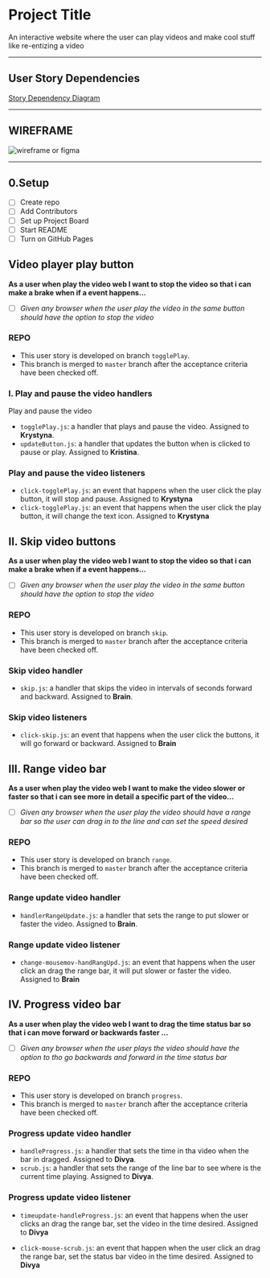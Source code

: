 # Project Title

An interactive website where the user can play videos and make cool stuff like re-entizing a video

---

## User Story Dependencies

[Story Dependency Diagram](../public\Stories-dependencies.png)

---

## WIREFRAME

![wireframe or figma]()

---

## 0.Setup

- [ ] Create repo
- [ ] Add Contributors
- [ ] Set up Project Board
- [ ] Start README
- [ ] Turn on GitHub Pages

## Video player play button

**As a user when play the video web I want to stop the video so that i can make a brake when if a event happens...**

- [ ] _Given any browser when the user play the video in the same button should have the option to stop the video_

### REPO

- This user story is developed on branch `togglePlay`.
- This branch is merged to `master` branch after the acceptance criteria have been checked off.

### I. Play and pause the video handlers

Play and pause the video

- `togglePlay.js`: a handler that plays and pause the video. Assigned to **Krystyna**.
- `updateButton.js`: a handler that updates the button when is clicked to pause or play. Assigned to **Kristina**.

### Play and pause the video listeners

- `click-togglePlay.js`: an event that happens when the user click the play button, it will stop and pause. Assigned to **Krystyna**
- `click-togglePlay.js`: an event that happens when the user click the play button, it will change the text icon. Assigned to **Krystyna**

## II. Skip video buttons

**As a user when play the video web I want to stop the video so that i can make a brake when if a event happens...**

- [ ] _Given any browser when the user play the video in the same button should have the option to stop the video_

### REPO

- This user story is developed on branch `skip`.
- This branch is merged to `master` branch after the acceptance criteria have been checked off.

### Skip video handler

- `skip.js`: a handler that skips the video in intervals of seconds forward and backward. Assigned to **Brain**.

### Skip video listeners

- `click-skip.js`: an event that happens when the user click the buttons, it will go forward or backward. Assigned to **Brain**

## III. Range video bar

**As a user when play the video web I want to make the video slower or faster so that i can see more in detail a specific part of the video...**

- [ ] _Given any browser when the user play the video should have a range bar so the user can drag in to the line and can set the speed desired_

### REPO

- This user story is developed on branch `range`.
- This branch is merged to `master` branch after the acceptance criteria have been checked off.

### Range update video handler

- `handlerRangeUpdate.js`:  a handler that sets the range to put slower or faster the video. Assigned to **Brain**.

### Range update video listener

- `change-mousemov-handRangUpd.js`: an event that happens when the user click an drag the range bar, it will  put slower or faster the video. Assigned to **Brain**


## IV. Progress video bar

**As a user when play the video web I want to drag the time status bar so that i can move forward or backwards faster  ...**

- [ ] _Given any browser when the user plays the video should have the option to  tho go backwards and forward in the time status bar_

### REPO

- This user story is developed on branch `progress`.
- This branch is merged to `master` branch after the acceptance criteria have been checked off.

### Progress update video handler

- `handleProgress.js`:  a handler that sets the time in tha video when the bar in dragged. Assigned to **Divya**.
- `scrub.js`:  a handler that sets the range of the line bar to see where is the current time playing. Assigned to **Divya**.

### Progress update video listener

- `timeupdate-handleProgress.js`: an event that happens when the user clicks an drag the range bar, set the video in the time desired. Assigned to **Divya**

- `click-mouse-scrub.js`: an event that happen when the user click an drag the range bar, set the status bar video in the time desired. Assigned to **Divya**